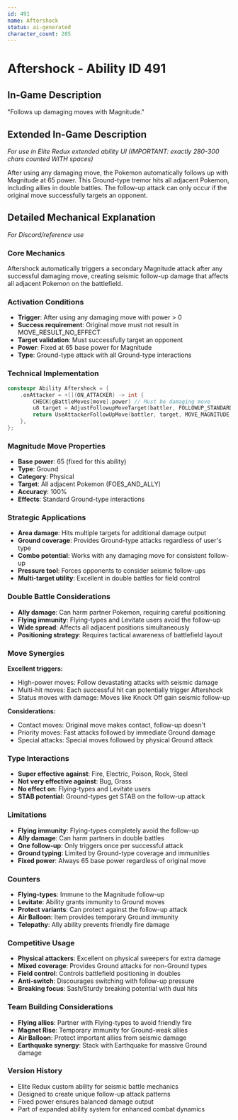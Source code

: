 ```yaml
---
id: 491
name: Aftershock
status: ai-generated
character_count: 285
---
```


# Aftershock - Ability ID 491

## In-Game Description
"Follows up damaging moves with Magnitude."

## Extended In-Game Description
*For use in Elite Redux extended ability UI (IMPORTANT: exactly 280-300 chars counted WITH spaces)*

After using any damaging move, the Pokemon automatically follows up with Magnitude at 65 power. This Ground-type tremor hits all adjacent Pokemon, including allies in double battles. The follow-up attack can only occur if the original move successfully targets an opponent.

## Detailed Mechanical Explanation
*For Discord/reference use*

### Core Mechanics
Aftershock automatically triggers a secondary Magnitude attack after any successful damaging move, creating seismic follow-up damage that affects all adjacent Pokemon on the battlefield.

### Activation Conditions
- **Trigger**: After using any damaging move with power > 0
- **Success requirement**: Original move must not result in MOVE_RESULT_NO_EFFECT
- **Target validation**: Must successfully target an opponent
- **Power**: Fixed at 65 base power for Magnitude
- **Type**: Ground-type attack with all Ground-type interactions

### Technical Implementation
```c
constexpr Ability Aftershock = {
    .onAttacker = +[](ON_ATTACKER) -> int {
        CHECK(gBattleMoves[move].power) // Must be damaging move
        u8 target = AdjustFollowupMoveTarget(battler, FOLLOWUP_STANDARD);
        return UseAttackerFollowUpMove(battler, target, MOVE_MAGNITUDE, 65);
    },
};
```

### Magnitude Move Properties
- **Base power**: 65 (fixed for this ability)
- **Type**: Ground
- **Category**: Physical
- **Target**: All adjacent Pokemon (FOES_AND_ALLY)
- **Accuracy**: 100%
- **Effects**: Standard Ground-type interactions

### Strategic Applications
- **Area damage**: Hits multiple targets for additional damage output
- **Ground coverage**: Provides Ground-type attacks regardless of user's type
- **Combo potential**: Works with any damaging move for consistent follow-up
- **Pressure tool**: Forces opponents to consider seismic follow-ups
- **Multi-target utility**: Excellent in double battles for field control

### Double Battle Considerations
- **Ally damage**: Can harm partner Pokemon, requiring careful positioning
- **Flying immunity**: Flying-types and Levitate users avoid the follow-up
- **Wide spread**: Affects all adjacent positions simultaneously
- **Positioning strategy**: Requires tactical awareness of battlefield layout

### Move Synergies
**Excellent triggers:**
- High-power moves: Follow devastating attacks with seismic damage
- Multi-hit moves: Each successful hit can potentially trigger Aftershock
- Status moves with damage: Moves like Knock Off gain seismic follow-up

**Considerations:**
- Contact moves: Original move makes contact, follow-up doesn't
- Priority moves: Fast attacks followed by immediate Ground damage
- Special attacks: Special moves followed by physical Ground attack

### Type Interactions
- **Super effective against**: Fire, Electric, Poison, Rock, Steel
- **Not very effective against**: Bug, Grass
- **No effect on**: Flying-types and Levitate users
- **STAB potential**: Ground-types get STAB on the follow-up attack

### Limitations
- **Flying immunity**: Flying-types completely avoid the follow-up
- **Ally damage**: Can harm partners in double battles
- **One follow-up**: Only triggers once per successful attack
- **Ground typing**: Limited by Ground-type coverage and immunities
- **Fixed power**: Always 65 base power regardless of original move

### Counters
- **Flying-types**: Immune to the Magnitude follow-up
- **Levitate**: Ability grants immunity to Ground moves
- **Protect variants**: Can protect against the follow-up attack
- **Air Balloon**: Item provides temporary Ground immunity
- **Telepathy**: Ally ability prevents friendly fire damage

### Competitive Usage
- **Physical attackers**: Excellent on physical sweepers for extra damage
- **Mixed coverage**: Provides Ground attacks for non-Ground types
- **Field control**: Controls battlefield positioning in doubles
- **Anti-switch**: Discourages switching with follow-up pressure
- **Breaking focus**: Sash/Sturdy breaking potential with dual hits

### Team Building Considerations
- **Flying allies**: Partner with Flying-types to avoid friendly fire
- **Magnet Rise**: Temporary immunity for Ground-weak allies
- **Air Balloon**: Protect important allies from seismic damage
- **Earthquake synergy**: Stack with Earthquake for massive Ground damage

### Version History
- Elite Redux custom ability for seismic battle mechanics
- Designed to create unique follow-up attack patterns
- Fixed power ensures balanced damage output
- Part of expanded ability system for enhanced combat dynamics